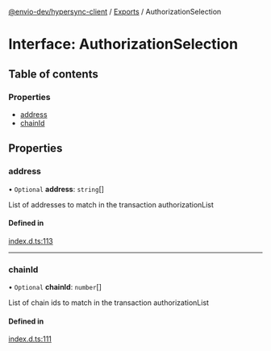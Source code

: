 [@envio-dev/hypersync-client](../README.md) / [Exports](../modules.md) / AuthorizationSelection

# Interface: AuthorizationSelection

## Table of contents

### Properties

- [address](AuthorizationSelection.md#address)
- [chainId](AuthorizationSelection.md#chainid)

## Properties

### address

• `Optional` **address**: `string`[]

List of addresses to match in the transaction authorizationList

#### Defined in

[index.d.ts:113](https://github.com/Float-Capital/hypersync-client-node/blob/4ee0d9475a267b3a97cbbd6004114b9ba5d98295/index.d.ts#L113)

___

### chainId

• `Optional` **chainId**: `number`[]

List of chain ids to match in the transaction authorizationList

#### Defined in

[index.d.ts:111](https://github.com/Float-Capital/hypersync-client-node/blob/4ee0d9475a267b3a97cbbd6004114b9ba5d98295/index.d.ts#L111)
